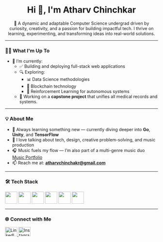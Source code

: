 <h1 align="center">Hi 👋, I'm Atharv Chinchkar</h1>

<p align="center">
  🚀 A dynamic and adaptable Computer Science undergrad driven by curiosity, creativity, and a passion for building impactful tech. I thrive on learning, experimenting, and transforming ideas into real-world solutions.
</p>

---

### 👨‍💻 What I'm Up To

- 🔭 I’m currently:
  - ✅ Building and deploying full-stack web applications
  - 🔍 Exploring:
    - 📊 Data Science methodologies
    - 🔗 Blockchain technology
    - 🧠 Reinforcement Learning for autonomous systems
  - 📁 Working on a **capstone project** that unifies all medical records and systems.

---

### 💡 About Me

- 🌱 Always learning something new — currently diving deeper into **Go**, **Unity**, and **TensorFlow**
- 💬 I love talking about tech, design, creative problem-solving, and music production
- 🎧 Music fuels my flow — I’m also part of a multi-genre music duo [Music Portfolio](https://www.thisisdualnature.com/)
- 📫 Reach me at: **atharvchinchakr@gmail.com**

---

### 🛠️ Tech Stack

<p>
  <img src="https://cdn.jsdelivr.net/gh/devicons/devicon/icons/python/python-original.svg" width="40" />
  <img src="https://cdn.jsdelivr.net/gh/devicons/devicon/icons/javascript/javascript-original.svg" width="40" />
  <img src="https://cdn.jsdelivr.net/gh/devicons/devicon/icons/react/react-original.svg" width="40" />
  <img src="https://cdn.jsdelivr.net/gh/devicons/devicon/icons/nodejs/nodejs-original.svg" width="40" />
  <img src="https://cdn.jsdelivr.net/gh/devicons/devicon/icons/mongodb/mongodb-original.svg" width="40" />
  <img src="https://cdn.jsdelivr.net/gh/devicons/devicon/icons/cplusplus/cplusplus-original.svg" width="40" />
</p>

---

### 🌐 Connect with Me

<p>
  <a href="https://www.linkedin.com/in/atharv-chinchkar/" target="_blank">
    <img src="https://cdn.jsdelivr.net/npm/simple-icons@v3/icons/linkedin.svg" alt="LinkedIn" height="30" width="40" />
  </a>
  <a href="https://instagram.com/atharvchinchkar" target="_blank">
    <img src="https://cdn.jsdelivr.net/npm/simple-icons@v3/icons/instagram.svg" alt="Instagram" height="30" width="40" />
  </a>
</p>
